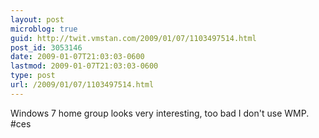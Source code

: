 ```yaml
---
layout: post
microblog: true
guid: http://twit.vmstan.com/2009/01/07/1103497514.html
post_id: 3053146
date: 2009-01-07T21:03:03-0600
lastmod: 2009-01-07T21:03:03-0600
type: post
url: /2009/01/07/1103497514.html
---
```

Windows 7 home group looks very interesting, too bad I don't use WMP. #ces
